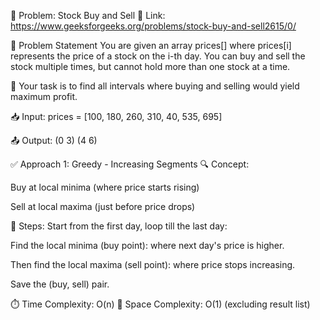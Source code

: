 📌 Problem: Stock Buy and Sell
🔗 Link: https://www.geeksforgeeks.org/problems/stock-buy-and-sell2615/0/

🚨 Problem Statement
You are given an array prices[] where prices[i] represents the price of a stock on the i-th day.
You can buy and sell the stock multiple times, but cannot hold more than one stock at a time.

🔹 Your task is to find all intervals where buying and selling would yield maximum profit.

📥 Input:
prices = [100, 180, 260, 310, 40, 535, 695]

📤 Output:
(0 3) (4 6)

✅ Approach 1: Greedy - Increasing Segments
🔍 Concept:

Buy at local minima (where price starts rising)

Sell at local maxima (just before price drops)

📌 Steps:
Start from the first day, loop till the last day:

Find the local minima (buy point): where next day's price is higher.

Then find the local maxima (sell point): where price stops increasing.

Save the (buy, sell) pair.

⏱️ Time Complexity: O(n)
🧠 Space Complexity: O(1) (excluding result list)
